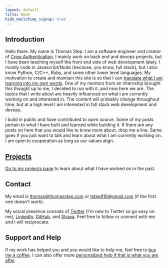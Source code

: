 ```yaml
---
layout: default
title: Home
hide_mailchimp_signup: true
---
```


## Introduction

Hello there. My name is Thomas Step. I am a software engineer and creator of [Crow Authentication](https://crowauth.thomasstep.com/). I mainly work on back end and devops projects, but I have been teaching myself the front end side of web development lately. I mostly code in Javascript/Node (because, you know, full stack), but I also know Python, C/C++, Ruby, and some other lower level languages. My motivation to create and maintain this site is so that I can [translate what I am learning into my own words](https://twitter.com/swyx/status/1009174159690264579). One of my mentors from an internship brought this thought up to me, I decided to run with it, and now here we are. The topics that I write about are heavily influenced on what I am currently working on and interested in. The content will probably change throughout time, but at a high level I am interested in full stack web development and devops.

I build in public and have contributed to open source. Some of my posts pertain to what I have built and learned while building it. If there are any posts on here that you would like to know more about, drop me a line. Same goes if you just want to talk and learn about what I am currently working on. I am open to cooperation as long as our values align.

## [Projects](/projects)

[Go to my projects page](/projects) to learn about what I have worked on in the past.

## Contact

My email is thomas@thomasstep.com or tstep916@gmail.com (if the first one doesn't work).

My social presence consists of [Twitter](https://twitter.com/tr33b3ard) (I'm new to Twitter so go easy on me), [LinkedIn](https://www.linkedin.com/in/thomasstep/), [GitHub](https://github.com/thomasstep), and [Strava](https://www.strava.com/athletes/50851495). Feel free to follow or connect with me and I will reciprocate.

## Support and Help

If my work has helped you and you would like to help me, feel free to [buy me a coffee](https://www.buymeacoffee.com/thomasstep). I can also offer more [personalized help if that is what you are after](https://www.buymeacoffee.com/thomasstep/e/41426).